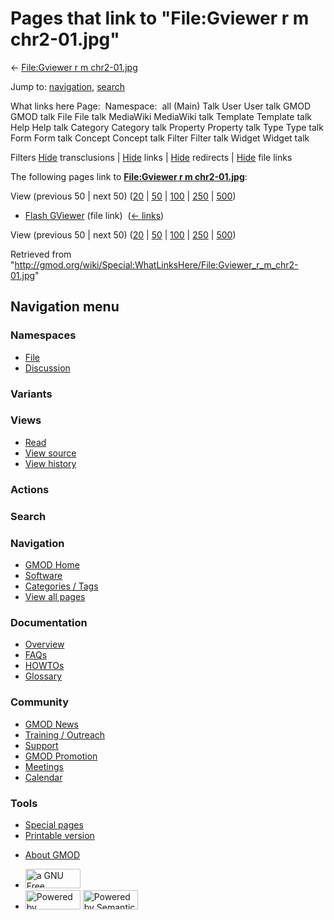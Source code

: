 <div id="mw-page-base" class="noprint">

</div>

<div id="mw-head-base" class="noprint">

</div>

<div id="content" class="mw-body" role="main">

<span id="top"></span>

<div id="mw-js-message" style="display:none;">

</div>



# <span dir="auto">Pages that link to "File:Gviewer r m chr2-01.jpg"</span>

<div id="bodyContent">

<div id="contentSub">

← [File:Gviewer r m
chr2-01.jpg](/wiki/File:Gviewer_r_m_chr2-01.jpg "File:Gviewer r m chr2-01.jpg")

</div>

<div id="jump-to-nav" class="mw-jump">

Jump to: [navigation](#mw-navigation), [search](#p-search)

</div>

<div id="mw-content-text">

What links here Page:  Namespace:  all (Main) Talk User User talk GMOD
GMOD talk File File talk MediaWiki MediaWiki talk Template Template talk
Help Help talk Category Category talk Property Property talk Type Type
talk Form Form talk Concept Concept talk Filter Filter talk Widget
Widget talk

Filters
[Hide](/mediawiki/index.php?title=Special:WhatLinksHere/File:Gviewer_r_m_chr2-01.jpg&hidetrans=1 "Special:WhatLinksHere/File:Gviewer r m chr2-01.jpg")
transclusions \|
[Hide](/mediawiki/index.php?title=Special:WhatLinksHere/File:Gviewer_r_m_chr2-01.jpg&hidelinks=1 "Special:WhatLinksHere/File:Gviewer r m chr2-01.jpg")
links \|
[Hide](/mediawiki/index.php?title=Special:WhatLinksHere/File:Gviewer_r_m_chr2-01.jpg&hideredirs=1 "Special:WhatLinksHere/File:Gviewer r m chr2-01.jpg")
redirects \|
[Hide](/mediawiki/index.php?title=Special:WhatLinksHere/File:Gviewer_r_m_chr2-01.jpg&hideimages=1 "Special:WhatLinksHere/File:Gviewer r m chr2-01.jpg")
file links

The following pages link to **[File:Gviewer r m
chr2-01.jpg](/wiki/File:Gviewer_r_m_chr2-01.jpg "File:Gviewer r m chr2-01.jpg")**:

View (previous 50 \| next 50)
([20](/mediawiki/index.php?title=Special:WhatLinksHere/File:Gviewer_r_m_chr2-01.jpg&limit=20 "Special:WhatLinksHere/File:Gviewer r m chr2-01.jpg")
\|
[50](/mediawiki/index.php?title=Special:WhatLinksHere/File:Gviewer_r_m_chr2-01.jpg&limit=50 "Special:WhatLinksHere/File:Gviewer r m chr2-01.jpg")
\|
[100](/mediawiki/index.php?title=Special:WhatLinksHere/File:Gviewer_r_m_chr2-01.jpg&limit=100 "Special:WhatLinksHere/File:Gviewer r m chr2-01.jpg")
\|
[250](/mediawiki/index.php?title=Special:WhatLinksHere/File:Gviewer_r_m_chr2-01.jpg&limit=250 "Special:WhatLinksHere/File:Gviewer r m chr2-01.jpg")
\|
[500](/mediawiki/index.php?title=Special:WhatLinksHere/File:Gviewer_r_m_chr2-01.jpg&limit=500 "Special:WhatLinksHere/File:Gviewer r m chr2-01.jpg"))

- [Flash GViewer](/wiki/Flash_GViewer "Flash GViewer") (file link) ‎
  <span class="mw-whatlinkshere-tools">([←
  links](/mediawiki/index.php?title=Special:WhatLinksHere&target=Flash+GViewer "Special:WhatLinksHere"))</span>

View (previous 50 \| next 50)
([20](/mediawiki/index.php?title=Special:WhatLinksHere/File:Gviewer_r_m_chr2-01.jpg&limit=20 "Special:WhatLinksHere/File:Gviewer r m chr2-01.jpg")
\|
[50](/mediawiki/index.php?title=Special:WhatLinksHere/File:Gviewer_r_m_chr2-01.jpg&limit=50 "Special:WhatLinksHere/File:Gviewer r m chr2-01.jpg")
\|
[100](/mediawiki/index.php?title=Special:WhatLinksHere/File:Gviewer_r_m_chr2-01.jpg&limit=100 "Special:WhatLinksHere/File:Gviewer r m chr2-01.jpg")
\|
[250](/mediawiki/index.php?title=Special:WhatLinksHere/File:Gviewer_r_m_chr2-01.jpg&limit=250 "Special:WhatLinksHere/File:Gviewer r m chr2-01.jpg")
\|
[500](/mediawiki/index.php?title=Special:WhatLinksHere/File:Gviewer_r_m_chr2-01.jpg&limit=500 "Special:WhatLinksHere/File:Gviewer r m chr2-01.jpg"))

</div>

<div class="printfooter">

Retrieved from
"<http://gmod.org/wiki/Special:WhatLinksHere/File:Gviewer_r_m_chr2-01.jpg>"

</div>

<div id="catlinks" class="catlinks catlinks-allhidden">

</div>

<div class="visualClear">

</div>

</div>

</div>

<div id="mw-navigation">

## Navigation menu

<div id="mw-head">



<div id="left-navigation">

<div id="p-namespaces" class="vectorTabs" role="navigation"
aria-labelledby="p-namespaces-label">

### Namespaces

- <span id="ca-nstab-image"><a href="/wiki/File:Gviewer_r_m_chr2-01.jpg" accesskey="c"
  title="View the file page [c]">File</a></span>
- <span id="ca-talk"><a
  href="/mediawiki/index.php?title=File_talk:Gviewer_r_m_chr2-01.jpg&amp;action=edit&amp;redlink=1"
  accesskey="t"
  title="Discussion about the content page [t]">Discussion</a></span>

</div>

<div id="p-variants" class="vectorMenu emptyPortlet" role="navigation"
aria-labelledby="p-variants-label">

### 

### Variants[](#)

<div class="menu">

</div>

</div>

</div>

<div id="right-navigation">

<div id="p-views" class="vectorTabs" role="navigation"
aria-labelledby="p-views-label">

### Views

- <span id="ca-view">[Read](/wiki/File:Gviewer_r_m_chr2-01.jpg)</span>
- <span id="ca-viewsource"><a
  href="/mediawiki/index.php?title=File:Gviewer_r_m_chr2-01.jpg&amp;action=edit"
  accesskey="e" title="This page is protected.
  You can view its source [e]">View source</a></span>
- <span id="ca-history"><a
  href="/mediawiki/index.php?title=File:Gviewer_r_m_chr2-01.jpg&amp;action=history"
  accesskey="h" title="Past revisions of this page [h]">View history</a></span>

</div>

<div id="p-cactions" class="vectorMenu emptyPortlet" role="navigation"
aria-labelledby="p-cactions-label">

### Actions[](#)

<div class="menu">

</div>

</div>

<div id="p-search" role="search">

### Search

<div id="simpleSearch">

</div>

</div>

</div>

</div>

<div id="mw-panel">

<div id="p-logo" role="banner">

<a href="/wiki/Main_Page"
style="background-image: url(http://gmod.org/images/GMOD-cogs.png);"
title="Visit the main page"></a>

</div>

<div id="p-Navigation" class="portal" role="navigation"
aria-labelledby="p-Navigation-label">

### Navigation

<div class="body">

- <span id="n-GMOD-Home">[GMOD Home](/wiki/Main_Page)</span>
- <span id="n-Software">[Software](/wiki/GMOD_Components)</span>
- <span id="n-Categories-.2F-Tags">[Categories /
  Tags](/wiki/Categories)</span>
- <span id="n-View-all-pages">[View all
  pages](/wiki/Special:AllPages)</span>

</div>

</div>

<div id="p-Documentation" class="portal" role="navigation"
aria-labelledby="p-Documentation-label">

### Documentation

<div class="body">

- <span id="n-Overview">[Overview](/wiki/Overview)</span>
- <span id="n-FAQs">[FAQs](/wiki/Category:FAQ)</span>
- <span id="n-HOWTOs">[HOWTOs](/wiki/Category:HOWTO)</span>
- <span id="n-Glossary">[Glossary](/wiki/Glossary)</span>

</div>

</div>

<div id="p-Community" class="portal" role="navigation"
aria-labelledby="p-Community-label">

### Community

<div class="body">

- <span id="n-GMOD-News">[GMOD News](/wiki/GMOD_News)</span>
- <span id="n-Training-.2F-Outreach">[Training /
  Outreach](/wiki/Training_and_Outreach)</span>
- <span id="n-Support">[Support](/wiki/Support)</span>
- <span id="n-GMOD-Promotion">[GMOD
  Promotion](/wiki/GMOD_Promotion)</span>
- <span id="n-Meetings">[Meetings](/wiki/Meetings)</span>
- <span id="n-Calendar">[Calendar](/wiki/Calendar)</span>

</div>

</div>

<div id="p-tb" class="portal" role="navigation"
aria-labelledby="p-tb-label">

### Tools

<div class="body">

- <span id="t-specialpages"><a href="/wiki/Special:SpecialPages" accesskey="q"
  title="A list of all special pages [q]">Special pages</a></span>
- <span id="t-print"><a
  href="/mediawiki/index.php?title=Special:WhatLinksHere/File:Gviewer_r_m_chr2-01.jpg&amp;printable=yes"
  rel="alternate" accesskey="p"
  title="Printable version of this page [p]">Printable version</a></span>

</div>

</div>

</div>

</div>

<div id="footer" role="contentinfo">

- <span id="footer-places-about">[About
  GMOD](/wiki/GMOD:About "GMOD:About")</span>

<!-- -->

- <span id="footer-copyrightico">[<img src="http://www.gnu.org/graphics/gfdl-logo-small.png" width="88"
  height="31" alt="a GNU Free Documentation License" />](http://www.gnu.org/licenses/fdl-1.3.html)</span>
- <span id="footer-poweredbyico">[<img src="/mediawiki/skins/common/images/poweredby_mediawiki_88x31.png"
  width="88" height="31" alt="Powered by MediaWiki" />](//www.mediawiki.org/)
  [<img
  src="/mediawiki/extensions/SemanticMediaWiki/includes/../resources/images/smw_button.png"
  width="88" height="31" alt="Powered by Semantic MediaWiki" />](https://www.semantic-mediawiki.org/wiki/Semantic_MediaWiki)</span>

<div style="clear:both">

</div>

</div>
